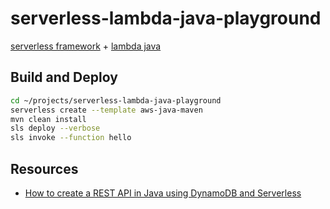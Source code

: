 # serverless-lambda-java-playground

[serverless framework](https://serverless.com/) + [lambda java](https://docs.aws.amazon.com/lambda/latest/dg/java-programming-model.html)

## Build and Deploy

```sh
cd ~/projects/serverless-lambda-java-playground
serverless create --template aws-java-maven
mvn clean install
sls deploy --verbose
sls invoke --function hello
```

## Resources

* [How to create a REST API in Java using DynamoDB and Serverless](https://serverless.com/blog/how-to-create-a-rest-api-in-java-using-dynamodb-and-serverless/)